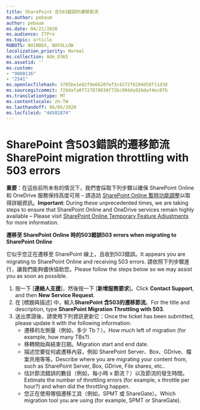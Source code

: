 ```yaml
---
title: SharePoint 含503錯誤的遷移節流
ms.author: pebaum
author: pebaum
ms.date: 04/21/2020
ms.audience: ITPro
ms.topic: article
ROBOTS: NOINDEX, NOFOLLOW
localization_priority: Normal
ms.collection: Adm_O365
ms.assetid: ''
ms.custom:
- "9000136"
- "2541"
ms.openlocfilehash: 3705be1e82fde6620fef3c4272f0294d58f11d38
ms.sourcegitcommit: f28dafa0f727870038f72bc904da926daf4ec07b
ms.translationtype: MT
ms.contentlocale: zh-TW
ms.lasthandoff: 06/05/2020
ms.locfileid: "44582874"
---
```

# <a name="sharepoint-migration-throttling-with-503-errors"></a><span data-ttu-id="f6b22-102">SharePoint 含503錯誤的遷移節流</span><span class="sxs-lookup"><span data-stu-id="f6b22-102">SharePoint migration throttling with 503 errors</span></span>

<span data-ttu-id="f6b22-103">**重要**：在這些前所未有的情況下，我們會採取下列步驟以確保 SharePoint Online 和 OneDrive 服務保持高度可用 – 請造訪 [SharePoint Online 暫時功能調整](https://aka.ms/ODSPAdjustments)以取得詳細資訊。</span><span class="sxs-lookup"><span data-stu-id="f6b22-103">**Important**: During these unprecedented times, we are taking steps to ensure that SharePoint Online and OneDrive services remain highly available – Please visit [SharePoint Online Temporary Feature Adjustments](https://aka.ms/ODSPAdjustments) for more information.</span></span>

<span data-ttu-id="f6b22-104">**遷移至 SharePoint Online 時的503錯誤**</span><span class="sxs-lookup"><span data-stu-id="f6b22-104">**503 errors when migrating to SharePoint Online**</span></span>

<span data-ttu-id="f6b22-105">它似乎您正在遷移至 SharePoint 線上，且收到503錯誤。</span><span class="sxs-lookup"><span data-stu-id="f6b22-105">It appears you are migrating to SharePoint Online and receiving 503 errors.</span></span> <span data-ttu-id="f6b22-106">請依照下列步驟進行，讓我們能夠儘快協助您。</span><span class="sxs-lookup"><span data-stu-id="f6b22-106">Please follow the steps below so we may assist you as soon as possible.</span></span> 

1. <span data-ttu-id="f6b22-107">按一下 [**連絡人支援**]，然後按一下 [**新增服務要求**]。</span><span class="sxs-lookup"><span data-stu-id="f6b22-107">Click **Contact Support**, and then **New Service Request**.</span></span>
2. <span data-ttu-id="f6b22-108">在 [標題與描述] 中，輸入**SharePoint 含503的遷移節流**。</span><span class="sxs-lookup"><span data-stu-id="f6b22-108">For the title and description, type **SharePoint Migration Throttling with 503**.</span></span>
3. <span data-ttu-id="f6b22-109">送出票證後，請使用下列資訊更新它：</span><span class="sxs-lookup"><span data-stu-id="f6b22-109">Once the ticket has been submitted, please update it with the following information:</span></span>
    - <span data-ttu-id="f6b22-110">遷移的左側量（例如，多少 Tb？）。</span><span class="sxs-lookup"><span data-stu-id="f6b22-110">How much left of migration (for example, how many TBs?).</span></span>
    - <span data-ttu-id="f6b22-111">移轉開始與結束日期。</span><span class="sxs-lookup"><span data-stu-id="f6b22-111">Migration start and end date.</span></span>
    - <span data-ttu-id="f6b22-112">描述您要從何處遷移內容，例如 SharePoint Server、Box、GDrive、檔案共用等等。</span><span class="sxs-lookup"><span data-stu-id="f6b22-112">Describe where you are migrating your content from, such as SharePoint Server, Box, GDrive, File shares, etc..</span></span>
    - <span data-ttu-id="f6b22-113">估計節流錯誤的數目（例如，每小時 x 節流？）以及節流的發生時間。</span><span class="sxs-lookup"><span data-stu-id="f6b22-113">Estimate the number of throttling errors (for example, x throttle per hour?) and when did the throttling happen.</span></span>
    - <span data-ttu-id="f6b22-114">您正在使用哪個遷移工具（例如，SPMT 或 ShareGate）。</span><span class="sxs-lookup"><span data-stu-id="f6b22-114">Which migration tool you are using (for example, SPMT or ShareGate).</span></span>



